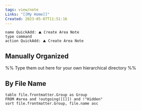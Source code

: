 ```yaml
---
tags: view/note
Links: "[[My Home]]"
Created: 2023-05-07T11:51:16
---
```


```button
name QuickAdd: ⛰️ Create Area Note
type command
action QuickAdd: ⛰️ Create Area Note
```

## Manually Organized
%% Type them out here for your own hierarchical directory %%

## By File Name

```dataview
table file.frontmatter.Group as Group
FROM #area and !outgoing([[]]) and !"Hidden"
sort file.frontmatter.Group, file.name asc
```
